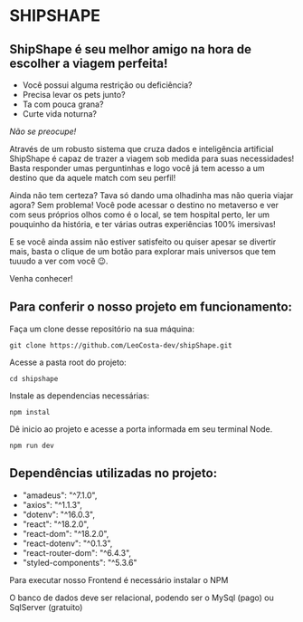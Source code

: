 # SHIPSHAPE

## ShipShape é seu melhor amigo na hora de escolher a viagem perfeita!

* Você possui alguma restrição ou deficiência?
* Precisa levar os pets junto?
* Ta com pouca grana?
* Curte vida noturna?

*Não se preocupe!*

Através de um robusto sistema que cruza dados e inteligência artificial ShipShape é capaz de trazer a viagem sob medida para suas necessidades! Basta responder umas perguntinhas e logo você já tem acesso a um destino que da aquele match com seu perfil!

Ainda não tem certeza? Tava só dando uma olhadinha mas não queria viajar agora?
Sem problema!
Você pode acessar o destino no metaverso e ver com seus próprios olhos como é o local, se tem hospital perto, ler um pouquinho da história, e ter várias outras experiências 100% imersivas!

E se você ainda assim não estiver satisfeito ou quiser apesar se divertir mais, basta o clique de um botão para explorar mais universos que tem tuuudo a ver com você 😉.

Venha conhecer!


## Para conferir o nosso projeto em funcionamento:

Faça um clone desse repositório na sua máquina:

`` git clone https://github.com/LeoCosta-dev/shipShape.git ``

Acesse a pasta root do projeto:

`` cd shipshape ``

Instale as dependencias necessárias:

`` npm instal ``

Dê inicio ao projeto e acesse a porta informada em seu terminal Node.

`` npm run dev ``


## Dependências utilizadas no projeto:

* "amadeus": "^7.1.0",
* "axios": "^1.1.3",
* "dotenv": "^16.0.3",
* "react": "^18.2.0",
* "react-dom": "^18.2.0",
* "react-dotenv": "^0.1.3",
* "react-router-dom": "^6.4.3",
* "styled-components": "^5.3.6"

Para executar nosso Frontend é necessário instalar o NPM

O banco de dados deve ser relacional, podendo ser o MySql (pago) ou SqlServer (gratuito)
